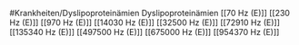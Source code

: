 #Krankheiten/Dyslipoproteinämien
Dyslipoproteinämien
[[70 Hz (E)]]
[[230 Hz (E)]]
[[970 Hz (E)]]
[[14030 Hz (E)]]
[[32500 Hz (E)]]
[[72910 Hz (E)]]
[[135340 Hz (E)]]
[[497500 Hz (E)]]
[[675000 Hz (E)]]
[[954370 Hz (E)]]